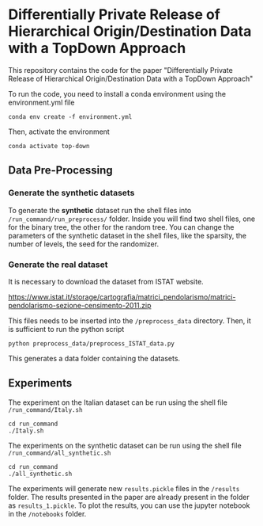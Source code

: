 # Differentially Private Release of Hierarchical Origin/Destination Data with a TopDown Approach

This repository contains the code for the paper "Differentially Private Release of Hierarchical Origin/Destination Data with a TopDown Approach"

To run the code, you need to install a conda environment using the environment.yml file

```
conda env create -f environment.yml
```

Then, activate the environment

```
conda activate top-down
```
## Data Pre-Processing
### Generate the synthetic datasets
To generate the **synthetic** dataset run the shell files into `/run_command/run_preprocess/` folder. Inside you will
find two shell files, one for the binary tree, the other for the random tree. You can change the parameters of the
synthetic dataset in the shell files, like the sparsity, the number of levels, the seed for the randomizer.

### Generate the real dataset
It is necessary to download the dataset from ISTAT website. 

https://www.istat.it/storage/cartografia/matrici_pendolarismo/matrici-pendolarismo-sezione-censimento-2011.zip

This files needs to be inserted into the `/preprocess_data` directory. 
Then, it is sufficient to run the python script 

```
python preprocess_data/preprocess_ISTAT_data.py
```

This generates a data folder containing the datasets.

## Experiments
The experiment on the Italian dataset can be run using the shell file `/run_command/Italy.sh`

```
cd run_command
./Italy.sh
```
The experiments on the synthetic dataset can be run using the shell file `/run_command/all_synthetic.sh`

```
cd run_command
./all_synthetic.sh
```

The experiments will generate new `results.pickle` files in the `/results` folder. The results presented in the paper
are already present in the folder as `results_1.pickle`. To plot the results, you can use the jupyter notebook in the
`/notebooks` folder.